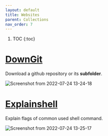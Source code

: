 ```yaml
---
layout: default
title: Websites
parent: Collections
nav_order: 7
---
```

1. TOC
{:toc}

# [DownGit](https://downgit.github.io/#/home)
Download a github repository or its **subfolder**.

![Screenshot from 2022-07-24 13-24-18](https://user-images.githubusercontent.com/42603768/180633504-15b3323a-6165-4688-8882-5cfeea515829.png)

# [Explainshell](https://explainshell.com/)
Explain flags of common used shell command.

![Screenshot from 2022-07-24 13-25-17](https://user-images.githubusercontent.com/42603768/180633533-1495705c-c459-46f6-9b93-fe02c25e2c3d.png)
